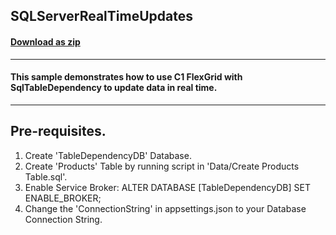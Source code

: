 ## SQLServerRealTimeUpdates
#### [Download as zip](https://grapecity.github.io/DownGit/#/home?url=https://github.com/GrapeCity/ComponentOne-Blazor-Samples/tree/master/NET_6/Grid/SQLServerRealTimeUpdates.Server)
____
#### This sample demonstrates how to use C1 FlexGrid with SqlTableDependency to update data in real time.
____
## Pre-requisites.

1. Create 'TableDependencyDB' Database.
2. Create 'Products' Table by running script in 'Data/Create Products Table.sql'.
3. Enable Service Broker: ALTER DATABASE [TableDependencyDB] SET ENABLE_BROKER;
4. Change the 'ConnectionString' in appsettings.json to your Database Connection String.
